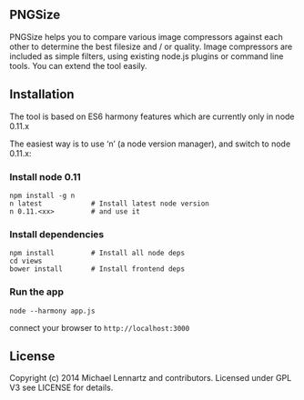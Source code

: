 PNGSize
-------

PNGSize helps you to compare various image compressors against each other to determine the best filesize and / or quality.
Image compressors are included as simple filters, using existing node.js plugins or command line tools. 
You can extend the tool easily.

## Installation

The tool is based on ES6 harmony features which are currently only in node 0.11.x 

The easiest way is to use ‘n’ (a node version manager), and switch to node 0.11.x:

### Install node 0.11
    npm install -g n
    n latest            # Install latest node version
    n 0.11.<xx>         # and use it

### Install dependencies
    npm install         # Install all node deps 
    cd views
    bower install       # Install frontend deps

### Run the app

    node --harmony app.js   

connect your browser to `http://localhost:3000`

## License

Copyright (c) 2014 Michael Lennartz and contributors.
Licensed under GPL V3 see LICENSE for details.

